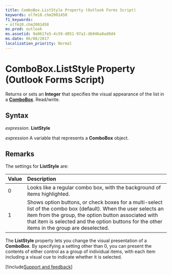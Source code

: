 ```yaml
---
title: ComboBox.ListStyle Property (Outlook Forms Script)
keywords: olfm10.chm2001450
f1_keywords:
- olfm10.chm2001450
ms.prod: outlook
ms.assetid: 9a061fe5-4c59-d051-97a1-db946a8ad8d4
ms.date: 06/08/2017
localization_priority: Normal
---
```



# ComboBox.ListStyle Property (Outlook Forms Script)

Returns or sets an  **Integer** that specifies the visual appearance of the list in a **[ComboBox](Outlook.combobox.md)**. Read/write.


## Syntax

_expression_. **ListStyle**

_expression_ A variable that represents a  **ComboBox** object.


## Remarks

The settings for  **ListStyle** are:



|Value|Description|
|:-----|:-----|
|0|Looks like a regular combo box, with the background of items highlighted.|
|1|Shows option buttons, or check boxes for a multi-select list of the combo box (default). When the user selects an item from the group, the option button associated with that item is selected and the option buttons for the other items in the group are deselected.|

The  **ListStyle** property lets you change the visual presentation of a **ComboBox**. By specifying a setting other than 0, you can present the contents of either control as a group of individual items, with each item including a visual cue to indicate whether it is selected.

[!include[Support and feedback](~/includes/feedback-boilerplate.md)]